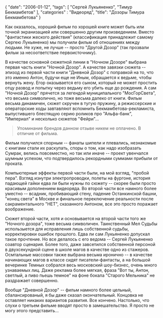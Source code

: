 {
   "date": "2006-01-12",
   "tags": [
      "Сергей Лукьяненко",
      "Тимур Бекмамбетов"
   ],
   "categories" : "Видеоряд",
   "title": "Дозоры Тимура Бекмамбетова"
}

Как оказалось, хороший фильм по хорошей книге может быть или точной экранизацией или совершенно другим произведением. Вместо "фантастики жеского действия" (классификация принадлежит самому Сергею Лукьяненко) мы получили фильм об отношениях между людьми. Не хуже, не лучше -- просто "Другой Дозор" (так прозвали фильм за несоответствие первоисточнику).

В качестве основной сюжетной линии в "Ночном Дозоре" выбрана первая часть книги "Ночной Дозор". А качестве завязки сюжета -- эпизод из первой части книги "Дневной Дозор" с поправкой на то, что это именно Антон, будучи еще не Иным, обращается к ведьме, чтобы вернуть жену. Егор оказывается его сыном, который не может простить отцу развод и попытку через ведьму его убить еще до рождения. А сам "Ночной Дозор" прячется за легендой муниципального "МосГорСвета", что весьма символично, но тоже весьма далеко от книги. Фильм весьма динамичен, сюжет скручен в тугую пружину, а режиссерские и операторские ходы завтавляют вспомнить Бекмамбетова-рекламиста, выпустившего блестящую серию роликов про "Альфа-банк", "Империал" и несколько сюжетов "Фейри"...

> Упоминание брендов данном отзыве никем не оплачено. В отличие от фильма.

Фильм получился спорным -- фанаты шипели и плевались, незнакомые с книгами стали их раскупать, споры о том, как надо изобразать Сумрак, велись повсеместно, но так или иначе -- проект увенчался шумным успехом, что подтвердилось рекордными суммами прибыли от проката.

Компьютерные эффекты первой части были, на мой взгляд, "пробой пера". Взгляд изнутри электропроводки, полеты на фургоне, история падающей гайки едва ли были нужны по сюжету -- скорее были просто красивым дополнением видеоряда. Во второй части все намного более уместно -- всадник, пробивающий стену, падение Останкинской башни, "конец света" в Москве и финальное переключение реальности после сакраментального "НЕТ", сказанного Антоном, все это просто поражает воображение.

Сюжет второй части, хотя и основывается на второй части того же "Ночного дозора", тоже весьма символичен. Таинственный Мел Судьбы использыется для исправления лишь собственной судьбы, корректировки ошибок прошлого. Едва ли сам Лукьяненко допускал такое прочтение. Но все делалось с его ведома -- Сергей Лукьяненко соавтор сценария. Более того, даже завсетился собственной персоной в двухсекундной сцене в школе магов в качестве одно из стажеров. Осмтальные массовки также выбрана весьма иронично -- в качестве начинающих магов в классе сидят писатели-фантасты, а на большой вечеринке Темных собрался весь московский шоу-бизнес, очень много узнаваемых лиц. Даже реклама более мягкая, фраза "Вот ты, Антон, светлый, а пиво пьешь темное" на фоне бокала "Старого Мельника" не раздражает совершенно.

Вообще "Дневной Дозор" -- фильм намного более цельный, сбалансированый, я бы даже сказал окончательный. Концовка не оставляет никаких вариантов развития. Все кончено. Настолько, что слухи о третьем фильме вводят просто в замешательство. Я просто не могу этого представить...
